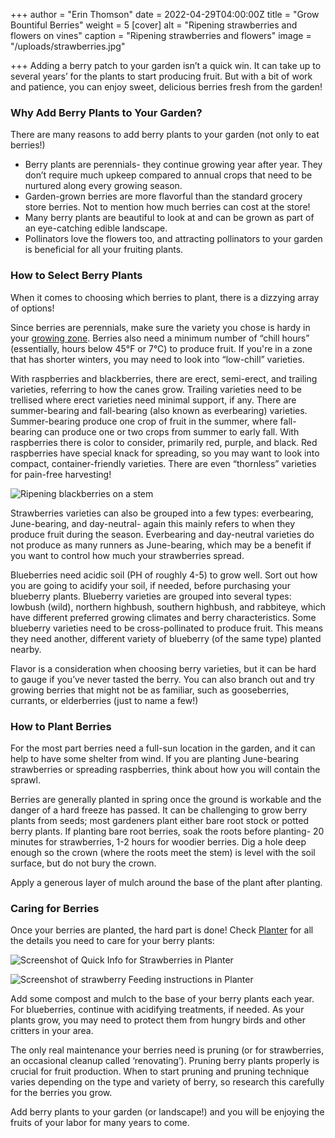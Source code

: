 +++
author = "Erin Thomson"
date = 2022-04-29T04:00:00Z
title = "Grow Bountiful Berries"
weight = 5
[cover]
alt = "Ripening strawberries and flowers on vines"
caption = "Ripening strawberries and flowers"
image = "/uploads/strawberries.jpg"

+++
Adding a berry patch to your garden isn’t a quick win. It can take up to several years’ for the plants to start producing fruit. But with a bit of work and patience, you can enjoy sweet, delicious berries fresh from the garden!

### Why Add Berry Plants to Your Garden?

There are many reasons to add berry plants to your garden (not only to eat berries!)

* Berry plants are perennials- they continue growing year after year. They don’t require much upkeep compared to annual crops that need to be nurtured along every growing season.
* Garden-grown berries are more flavorful than the standard grocery store berries. Not to mention how much berries can cost at the store!
* Many berry plants are beautiful to look at and can be grown as part of an eye-catching edible landscape.
* Pollinators love the flowers too, and attracting pollinators to your garden is beneficial for all your fruiting plants.

### How to Select Berry Plants

When it comes to choosing which berries to plant, there is a dizzying array of options!

Since berries are perennials, make sure the variety you chose is hardy in your [growing zone](https://blog.planter.garden/posts/know-where-you-grow-hardiness-zones-and-frost-dates/). Berries also need a minimum number of “chill hours” (essentially, hours below 45°F or 7°C) to produce fruit. If you're in a zone that has shorter winters, you may need to look into “low-chill” varieties.

With raspberries and blackberries, there are erect, semi-erect, and trailing varieties, referring to how the canes grow. Trailing varieties need to be trellised where erect varieties need minimal support, if any. There are summer-bearing and fall-bearing (also known as everbearing) varieties. Summer-bearing produce one crop of fruit in the summer, where fall-bearing can produce one or two crops from summer to early fall. With raspberries there is color to consider, primarily red, purple, and black. Red raspberries have special knack for spreading, so you may want to look into compact, container-friendly varieties. There are even “thornless” varieties for pain-free harvesting!

![Ripening blackberries on a stem](/uploads/blackberries.jpg)

Strawberries varieties can also be grouped into a few types: everbearing, June-bearing, and day-neutral- again this mainly refers to when they produce fruit during the season. Everbearing and day-neutral varieties do not produce as many runners as June-bearing, which may be a benefit if you want to control how much your strawberries spread.

Blueberries need acidic soil (PH of roughly 4-5) to grow well. Sort out how you are going to acidify your soil, if needed, before purchasing your blueberry plants. Blueberry varieties are grouped into several types: lowbush (wild), northern highbush, southern highbush, and rabbiteye, which have different preferred growing climates and berry characteristics. Some blueberry varieties need to be cross-pollinated to produce fruit. This means they need another, different variety of blueberry (of the same type) planted nearby.

Flavor is a consideration when choosing berry varieties, but it can be hard to gauge if you’ve never tasted the berry. You can also branch out and try growing berries that might not be as familiar, such as gooseberries, currants, or elderberries (just to name a few!)

### How to Plant Berries

For the most part berries need a full-sun location in the garden, and it can help to have some shelter from wind. If you are planting June-bearing strawberries or spreading raspberries, think about how you will contain the sprawl.

Berries are generally planted in spring once the ground is workable and the danger of a hard freeze has passed. It can be challenging to grow berry plants from seeds; most gardeners plant either bare root stock or potted berry plants. If planting bare root berries, soak the roots before planting- 20 minutes for strawberries, 1-2 hours for woodier berries. Dig a hole deep enough so the crown (where the roots meet the stem) is level with the soil surface, but do not bury the crown.

Apply a generous layer of mulch around the base of the plant after planting.

### Caring for Berries

Once your berries are planted, the hard part is done! Check [Planter](https://planter.garden/) for all the details you need to care for your berry plants:

![Screenshot of Quick Info for Strawberries in Planter](/uploads/strawberry-quick-info.jpg)

![Screenshot of strawberry Feeding instructions in Planter](/uploads/strawberry-feeding.jpg)

Add some compost and mulch to the base of your berry plants each year. For blueberries, continue with acidifying treatments, if needed. As your plants grow, you may need to protect them from hungry birds and other critters in your area.

The only real maintenance your berries need is pruning (or for strawberries, an occasional cleanup called ‘renovating’). Pruning berry plants properly is crucial for fruit production. When to start pruning and pruning technique varies depending on the type and variety of berry, so research this carefully for the berries you grow.

Add berry plants to your garden (or landscape!) and you will be enjoying the fruits of your labor for many years to come.